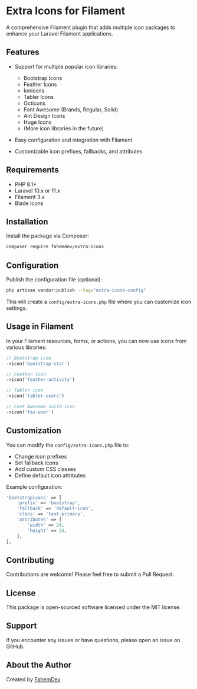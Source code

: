 # Extra Icons for Filament

A comprehensive Filament plugin that adds multiple icon packages to enhance your Laravel Filament applications.

## Features

- Support for multiple popular icon libraries:
  - Bootstrap Icons
  - Feather Icons
  - Ionicons
  - Tabler Icons
  - Octicons
  - Font Awesome (Brands, Regular, Solid)
  - Ant Design Icons
  - Huge Icons
  - (More icon libraries in the future)

- Easy configuration and integration with Filament
- Customizable icon prefixes, fallbacks, and attributes

## Requirements

- PHP 8.1+
- Laravel 10.x or 11.x
- Filament 3.x
- Blade Icons

## Installation

Install the package via Composer:

```bash
composer require fahemdev/extra-icons
```

## Configuration

Publish the configuration file (optional):

```bash
php artisan vendor:publish --tag="extra-icons-config"
```

This will create a `config/extra-icons.php` file where you can customize icon settings.

## Usage in Filament

In your Filament resources, forms, or actions, you can now use icons from various libraries:

```php
// Bootstrap icon
->icon('bootstrap-star')

// Feather icon
->icon('feather-activity')

// Tabler icon
->icon('tabler-users')

// Font Awesome solid icon
->icon('fas-user')
```

## Customization

You can modify the `config/extra-icons.php` file to:
- Change icon prefixes
- Set fallback icons
- Add custom CSS classes
- Define default icon attributes

Example configuration:
```php
'bootstrapicons' => [
    'prefix' => 'bootstrap',
    'fallback' => 'default-icon',
    'class' => 'text-primary',
    'attributes' => [
        'width' => 24,
        'height' => 24,
    ],
],
```

## Contributing

Contributions are welcome! Please feel free to submit a Pull Request.

## License

This package is open-sourced software licensed under the MIT license.

## Support

If you encounter any issues or have questions, please open an issue on GitHub.

## About the Author

Created by [FahemDev](https://fahemdev.com)

